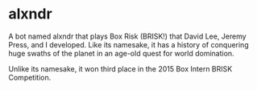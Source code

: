 # alxndr

A bot named alxndr that plays Box Risk (BRISK!) that David Lee, Jeremy Press, and I developed. Like its namesake, it has a history of conquering huge swaths of the planet in an age-old quest for world domination.

Unlike its namesake, it won third place in the 2015 Box Intern BRISK Competition.

